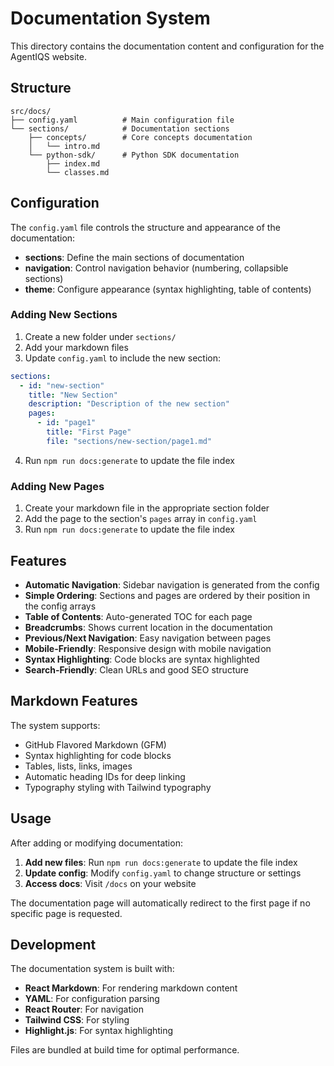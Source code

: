 # Documentation System

This directory contains the documentation content and configuration for the AgentIQS website.

## Structure

```
src/docs/
├── config.yaml          # Main configuration file
└── sections/            # Documentation sections
    ├── concepts/        # Core concepts documentation
    │   └── intro.md
    └── python-sdk/      # Python SDK documentation
        ├── index.md
        └── classes.md
```

## Configuration

The `config.yaml` file controls the structure and appearance of the documentation:

- **sections**: Define the main sections of documentation
- **navigation**: Control navigation behavior (numbering, collapsible sections)
- **theme**: Configure appearance (syntax highlighting, table of contents)

### Adding New Sections

1. Create a new folder under `sections/`
2. Add your markdown files
3. Update `config.yaml` to include the new section:

```yaml
sections:
  - id: "new-section"
    title: "New Section"
    description: "Description of the new section"
    pages:
      - id: "page1"
        title: "First Page"
        file: "sections/new-section/page1.md"
```

4. Run `npm run docs:generate` to update the file index

### Adding New Pages

1. Create your markdown file in the appropriate section folder
2. Add the page to the section's `pages` array in `config.yaml`
3. Run `npm run docs:generate` to update the file index

## Features

- **Automatic Navigation**: Sidebar navigation is generated from the config
- **Simple Ordering**: Sections and pages are ordered by their position in the config arrays
- **Table of Contents**: Auto-generated TOC for each page
- **Breadcrumbs**: Shows current location in the documentation
- **Previous/Next Navigation**: Easy navigation between pages
- **Mobile-Friendly**: Responsive design with mobile navigation
- **Syntax Highlighting**: Code blocks are syntax highlighted
- **Search-Friendly**: Clean URLs and good SEO structure

## Markdown Features

The system supports:

- GitHub Flavored Markdown (GFM)
- Syntax highlighting for code blocks
- Tables, lists, links, images
- Automatic heading IDs for deep linking
- Typography styling with Tailwind typography

## Usage

After adding or modifying documentation:

1. **Add new files**: Run `npm run docs:generate` to update the file index
2. **Update config**: Modify `config.yaml` to change structure or settings
3. **Access docs**: Visit `/docs` on your website

The documentation page will automatically redirect to the first page if no specific page is requested.

## Development

The documentation system is built with:

- **React Markdown**: For rendering markdown content
- **YAML**: For configuration parsing
- **React Router**: For navigation
- **Tailwind CSS**: For styling
- **Highlight.js**: For syntax highlighting

Files are bundled at build time for optimal performance.
